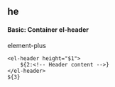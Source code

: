 ## he
#### Basic: Container el-header
element-plus <el-header>
```
<el-header height="$1">
	${2:<!-- Header content -->}
</el-header>
${3}
```